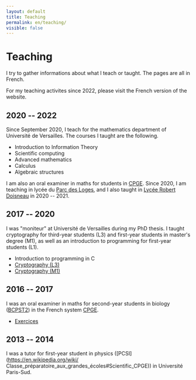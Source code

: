 ```yaml
---
layout: default
title: Teaching
permalink: en/teaching/
visible: false
---
```

# Teaching

I try to gather informations about what I teach or taught. The pages are all in
French.

For my teaching activites since 2022, please visit the French version of the website.

## 2020 -- 2022

Since September 2020, I teach for the mathematics department of Université de
Versailles. The courses I taught are the following.

* Introduction to Information Theory
* Scientific computing
* Advanced mathematics
* Calculus
* Algebraic structures

I am also an oral examiner in maths for students in
[CPGE](https://en.wikipedia.org/wiki/Classe_pr%C3%A9paratoire_aux_grandes_%C3%A9coles).
Since 2020, I am teaching in lycée du
[Parc des Loges](/teaching/colles/parcdesloges), and I also taught in [Lycée Robert Doisneau](/teaching/colles/doisneau) in 2020 -- 2021.

## 2017 -- 2020

I was "moniteur" at Université de Versailles during my PhD
thesis. I taught cryptography for third-year students (L3) and first-year
students in master's degree (M1), as well as an introduction to programming for
first-year students (L1).
* Introduction to programming in C
* [Cryptography (L3)](/teaching/crypto-l3)
* [Cryptography (M1)](/teaching/crypto-m1)

## 2016 -- 2017

I was an oral examiner in maths for second-year students in biology
([BCPST2](https://en.wikipedia.org/wiki/Classe_préparatoire_aux_grandes_écoles#Scientific_CPGE))
in the French system
[CPGE](https://en.wikipedia.org/wiki/Classe_pr%C3%A9paratoire_aux_grandes_%C3%A9coles). 
* [Exercices](/teaching/colles/jprevert)

## 2013 -- 2014

I was a tutor for first-year student in physics
([PCSI](https://en.wikipedia.org/wiki/
Classe_préparatoire_aux_grandes_écoles#Scientific_CPGE)) in Université
Paris-Sud.
